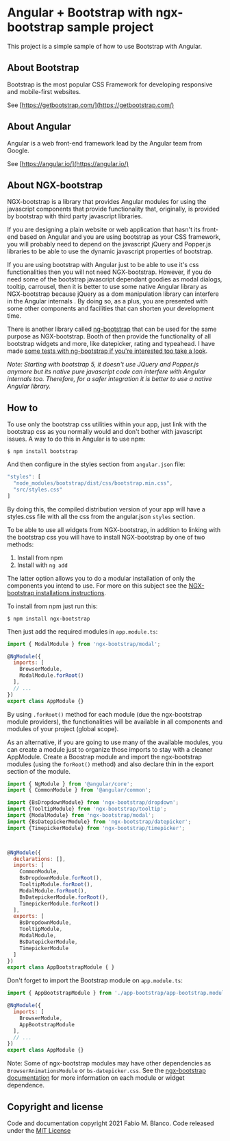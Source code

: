 # Angular + Bootstrap with ngx-bootstrap sample project #

This project is a simple sample of how to use Bootstrap with Angular.

## About Bootstrap ##

Bootstrap is the most popular CSS Framework for developing responsive and mobile-first 
websites.

See [https://getbootstrap.com/](https://getbootstrap.com/)

## About Angular ##

Angular is a web front-end framework lead by the Angular team from Google.

See [https://angular.io/](https://angular.io/)

## About NGX-bootstrap ##

NGX-bootstrap is a library that provides Angular modules for using the javascript
components that provide functionality that, originally, is provided by bootstrap with
third party javascript libraries.

If you are designing a plain website or web application that hasn't its front-end based 
on Angular and you are using bootstrap as your CSS framework, you will probably need to
depend on the javascript jQuery and Popper.js libraries to be able to use the dynamic
javascript properties of bootstrap.

If you are using bootstrap with Angular just to be able to use it's css functionalities 
then you will not need NGX-bootstrap. However, if you do need some of the bootstrap 
javascript dependant goodies as modal dialogs, tooltip, carrousel, then it is better to
use some native Angular library as NGX-bootstrap because jQuery as a dom manipulation
library can interfere in the Angular internals . By doing so, as a plus, you are presented
with some other components and facilities that can shorten your development time.

There is another library called [ng-bootstrap](https://ng-bootstrap.github.io/#/home) 
that can be used for the same purpose as NGX-bootstrap. Booth of then provide the 
functionality of all bootstrap widgets and more, like datepicker, rating and typeahead.
I have made [some tests with ng-bootstrap if you're interested too take a look](https://github.com/fabio-blanco/test-ng-bootstrap).

*Note: Starting with bootstrap 5, it doesn't
use JQuery and Popper.js anymore but its native pure javascript code can interfere with
Angular internals too. Therefore, for a safer integration it is better to use a native
Angular library.*

## How to ##

To use only the bootstrap css utilities within your app, just link with the bootstrap css as 
you normally would and don't bother with javascript issues. A way to do this in Angular
is to use npm:

```shell
$ npm install bootstrap
```

And then configure in the styles section from `angular.json` file:

```javascript
"styles": [
  "node_modules/bootstrap/dist/css/bootstrap.min.css",
  "src/styles.css"
]
```

By doing this, the compiled distribution version of your app will have a styles.css file 
with all the css from the angular.json `styles` section.

To be able to use all widgets from NGX-bootstrap, in addition to linking with the 
bootstrap css you will have to install NGX-bootstrap by one of two methods:

  1. Install from npm
  2. Install with `ng add`

The latter option allows you to do a modular installation of only the components
you intend to use. For more on this subject see the [NGX-bootstrap installations 
instructions](https://valor-software.com/ngx-bootstrap/#/documentation#getting-started).

To install from npm just run this:

```shell
$ npm install ngx-bootstrap
```

Then just add the required modules in `app.module.ts`:

```javascript
import { ModalModule } from 'ngx-bootstrap/modal';

@NgModule({
  imports: [
    BrowserModule,
    ModalModule.forRoot()
  ],
  // ...
})
export class AppModule {}
```

By using `.forRoot()` method for each module (due the ngx-bootstrap module providers), the 
functionalities will be available in all components and modules of your project 
(global scope).


As an alternative, if you are going to use many of the available modules, you can
create a module just to organize those imports to stay with a cleaner AppModule.
Create a Boostrap module and import the ngx-bootstrap modules (using the `forRoot()` 
method) and also declare thin in the export section of the module.

```javascript
import { NgModule } from '@angular/core';
import { CommonModule } from '@angular/common';

import {BsDropdownModule} from 'ngx-bootstrap/dropdown';
import {TooltipModule} from 'ngx-bootstrap/tooltip';
import {ModalModule} from 'ngx-bootstrap/modal';
import {BsDatepickerModule} from 'ngx-bootstrap/datepicker';
import {TimepickerModule} from 'ngx-bootstrap/timepicker';



@NgModule({
  declarations: [],
  imports: [
    CommonModule,
    BsDropdownModule.forRoot(),
    TooltipModule.forRoot(),
    ModalModule.forRoot(),
    BsDatepickerModule.forRoot(),
    TimepickerModule.forRoot()
  ],
  exports: [
    BsDropdownModule,
    TooltipModule,
    ModalModule,
    BsDatepickerModule,
    TimepickerModule
  ]
})
export class AppBootstrapModule { }
```

Don't forget to import the Bootstrap module on `app.module.ts`:


```javascript
import { AppBootstrapModule } from './app-bootstrap/app-bootstrap.module';

@NgModule({
  imports: [
    BrowserModule,
    AppBootstrapModule
  ],
  // ...
})
export class AppModule {}

```

Note: Some of ngx-bootstrap modules may have other dependencies as 
`BrowserAnimationsModule` or `bs-datepicker.css`. See the 
[ngx-bootstrap documentation](https://valor-software.com/ngx-bootstrap/#/documentation)
for more information on each module or widget dependence.

## Copyright and license ##

Code and documentation copyright 2021 Fabio M. Blanco. Code released under the
[MIT License](https://github.com/fabio-blanco/test-ngx-bootstrap/blob/master/LICENSE)
